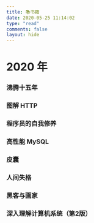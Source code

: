 ```yaml
---
title: 📚书籍
date: 2020-05-25 11:14:02
type: "read"
comments: false
layout: hide
---
```


# 2020 年

### 沸腾十五年

### 图解 HTTP

### 程序员的自我修养

### 高性能 MySQL

### 皮囊

### 人间失格

### 黑客与画家

### 深入理解计算机系统（第2版）